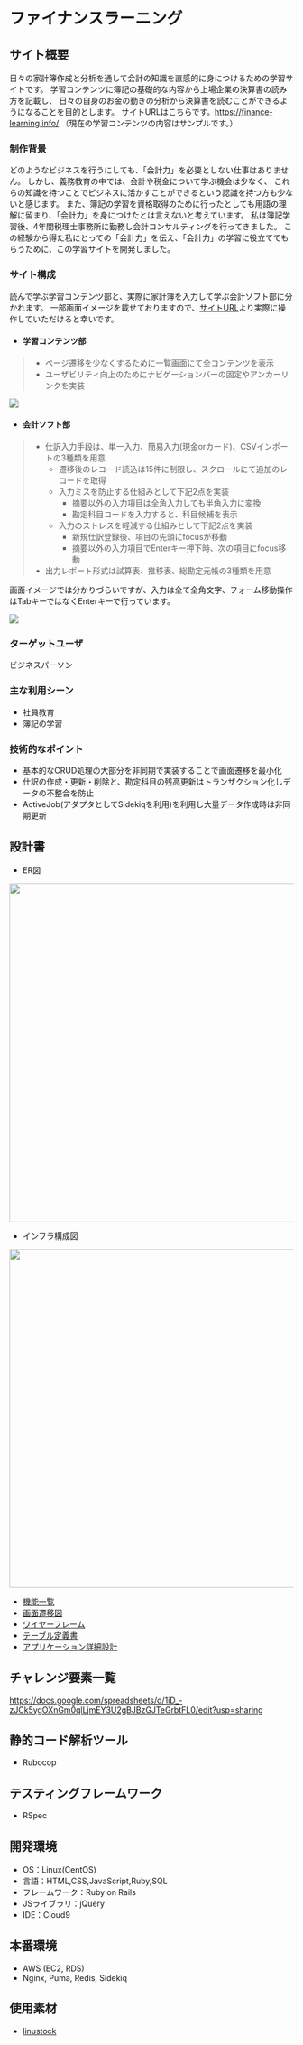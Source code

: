 # ファイナンスラーニング

## サイト概要
日々の家計簿作成と分析を通して会計の知識を直感的に身につけるための学習サイトです。
学習コンテンツに簿記の基礎的な内容から上場企業の決算書の読み方を記載し、
日々の自身のお金の動きの分析から決算書を読むことができるようになることを目的とします。
サイトURLはこちらです。https://finance-learning.info/
（現在の学習コンテンツの内容はサンプルです。）

### 制作背景
どのようなビジネスを行うにしても、「会計力」を必要としない仕事はありません。
しかし、義務教育の中では、会計や税金について学ぶ機会は少なく、
これらの知識を持つことでビジネスに活かすことができるという認識を持つ方も少ないと感じます。
また、簿記の学習を資格取得のために行ったとしても用語の理解に留まり、「会計力」を身につけたとは言えないと考えています。
私は簿記学習後、4年間税理士事務所に勤務し会計コンサルティングを行ってきました。
この経験から得た私にとっての「会計力」を伝え、「会計力」の学習に役立ててもらうために、この学習サイトを開発しました。

### サイト構成
読んで学ぶ学習コンテンツ部と、実際に家計簿を入力して学ぶ会計ソフト部に分かれます。
一部画面イメージを載せておりますので、[サイトURL](https://finance-learning.info/)より実際に操作していただけると幸いです。
- #### 学習コンテンツ部
> - ページ遷移を少なくするために一覧画面にて全コンテンツを表示
> - ユーザビリティ向上のためにナビゲーションバーの固定やアンカーリンクを実装

<img src='app/assets/images/readme/contents.gif'>

- #### 会計ソフト部
> - 仕訳入力手段は、単一入力、簡易入力(現金orカード)、CSVインポートの3種類を用意
>   - 遷移後のレコード読込は15件に制限し、スクロールにて追加のレコードを取得
>   - 入力ミスを防止する仕組みとして下記2点を実装
>     - 摘要以外の入力項目は全角入力しても半角入力に変換
>     - 勘定科目コードを入力すると、科目候補を表示
>   - 入力のストレスを軽減する仕組みとして下記2点を実装
>     - 新規仕訳登録後、項目の先頭にfocusが移動
>     - 摘要以外の入力項目でEnterキー押下時、次の項目にfocus移動
> - 出力レポート形式は試算表、推移表、総勘定元帳の3種類を用意

画面イメージでは分かりづらいですが、入力は全て全角文字、フォーム移動操作はTabキーではなくEnterキーで行っています。

<img src='app/assets/images/readme/kaikei_soft.gif'>

### ターゲットユーザ
ビジネスパーソン

### 主な利用シーン
- 社員教育
- 簿記の学習


### 技術的なポイント
- 基本的なCRUD処理の大部分を非同期で実装することで画面遷移を最小化
- 仕訳の作成・更新・削除と、勘定科目の残高更新はトランザクション化しデータの不整合を防止
- ActiveJob(アダプタとしてSidekiqを利用)を利用し大量データ作成時は非同期更新

## 設計書
- ER図
<img src='app/assets/images/readme/erd.png' width='600px'>

- インフラ構成図
<img src='app/assets/images/readme/Infrastructure_configuration_diagram.png' width='600px'>

- [機能一覧](https://docs.google.com/document/d/1_c5HmQF25Q6d3DatxCLNRaJy-4wkwoj4tmX-aX1MWzg/edit?usp=sharing)
- [画面遷移図](https://drive.google.com/file/d/1cpIB_k5r8FZJ6cOOY_hBE229Z8o5E3Q6/view?usp=sharing)
- [ワイヤーフレーム](https://drive.google.com/file/d/1hgPkVwPKku_hDD0TM4RtyETLd6Q3jNDX/view?usp=sharing)
- [テーブル定義書](https://docs.google.com/spreadsheets/d/1CPHR5xJOjhmdvQLVP6AWXKCxb5aLvb8SWyfue8_jlaA/edit?usp=sharing)
- [アプリケーション詳細設計](https://docs.google.com/spreadsheets/d/1yBjMO-ayAXDsC9zVAqm7BkgjLon4m1DfgGpdC1_WiSE/edit?usp=sharing)

## チャレンジ要素一覧
<https://docs.google.com/spreadsheets/d/1iD_-zJCk5ygOXnGm0qlLjmEY3U2gBJBzGJTeGrbtFL0/edit?usp=sharing>

## 静的コード解析ツール
- Rubocop

## テスティングフレームワーク
- RSpec

## 開発環境
- OS：Linux(CentOS)
- 言語：HTML,CSS,JavaScript,Ruby,SQL
- フレームワーク：Ruby on Rails
- JSライブラリ：jQuery
- IDE：Cloud9


## 本番環境
 - AWS (EC2, RDS)
 - Nginx, Puma, Redis, Sidekiq

## 使用素材
 - [linustock](https://www.linustock.com/)
